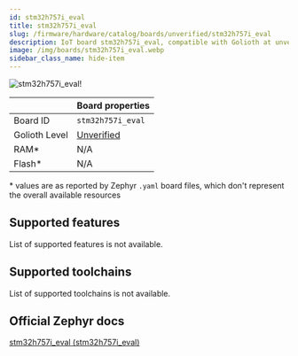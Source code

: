 ```yaml
---
id: stm32h757i_eval
title: stm32h757i_eval
slug: /firmware/hardware/catalog/boards/unverified/stm32h757i_eval
description: IoT board stm32h757i_eval, compatible with Golioth at unverified level.
image: /img/boards/stm32h757i_eval.webp
sidebar_class_name: hide-item
---
```


[//]: # (This is an auto-generated file, do not edit! Changes to it will be lost upon re-generation)

![stm32h757i_eval!](/img/boards/stm32h757i_eval.webp "stm32h757i_eval")

|                | Board properties     |
| -------------  | -------------------- |
| Board ID       | `stm32h757i_eval` |
| Golioth Level  | [Unverified](/firmware/hardware#unverified-boards) |
| RAM*           | N/A |
| Flash*         | N/A |

\* values are as reported by Zephyr `.yaml` board files, which don't represent the overall available resources



## Supported features

List of supported features is not available.

## Supported toolchains

List of supported toolchains is not available.

## Official Zephyr docs

[stm32h757i_eval (stm32h757i_eval)](https://docs.zephyrproject.org/latest/boards/st/stm32h757i_eval/doc/index.html)
